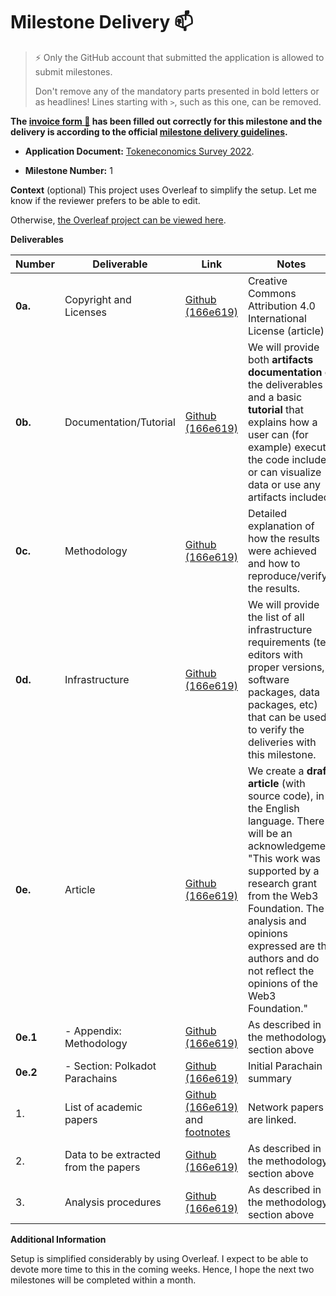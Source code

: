 # Milestone Delivery :mailbox:

> ⚡ Only the GitHub account that submitted the application is allowed to submit milestones.
>
> Don't remove any of the mandatory parts presented in bold letters or as headlines! Lines starting with `>`, such as this one, can be removed.

**The [invoice form :pencil:](https://docs.google.com/forms/d/e/1FAIpQLSfmNYaoCgrxyhzgoKQ0ynQvnNRoTmgApz9NrMp-hd8mhIiO0A/viewform) has been filled out correctly for this milestone and the delivery is according to the official [milestone delivery guidelines](https://github.com/w3f/Grants-Program/blob/master/docs/Support%20Docs/milestone-deliverables-guidelines.md).**

* **Application Document:** [Tokeneconomics Survey 2022](https://github.com/w3f/Grants-Program/blob/master/applications/tokenomics-survey-2022.md).

* **Milestone Number:** 1

**Context** (optional)
This project uses Overleaf to simplify the setup.
Let me know if the reviewer prefers to be able to edit.

Otherwise, [the Overleaf project can be viewed here](https://www.overleaf.com/read/wpwkmcztmytd).

**Deliverables**

| Number   | Deliverable                          | Link          | Notes |
| -------  | -----------                          | ------------- |------ |
| **0a.**  | Copyright and Licenses               | [Github (166e619)](https://github.com/taqtiqa-mark/tokenomics-survey-2022/blob/166e619/LICENSE) | Creative Commons Attribution 4.0 International License (article)|
| **0b.**  | Documentation/Tutorial               | [Github (166e619)](https://github.com/taqtiqa-mark/tokenomics-survey-2022/blob/166e619/README.md) | We will provide both **artifacts documentation** of the deliverables and a basic **tutorial** that explains how a user can (for example) execute the code included or can visualize data or use any artifacts included. |
| **0c.**  | Methodology                          | [Github (166e619)](https://github.com/taqtiqa-mark/tokenomics-survey-2022/blob/166e619/main.tex#L626) | Detailed explanation of how the results were achieved and how to reproduce/verify the results. |
| **0d.**  | Infrastructure                       | [Github (166e619)](https://github.com/taqtiqa-mark/tokenomics-survey-2022/blob/166e619/README.md#build-pdf) | We will provide the list of all infrastructure requirements (text editors with proper versions, software packages, data packages, etc) that can be used to verify the deliveries with this milestone. |
| **0e.**  | Article                              | [Github (166e619)](https://raw.githubusercontent.com/taqtiqa-mark/tokenomics-survey-2022/main/milestone_1.pdf) | We create a **draft article** (with source code), in the English language. There will be an acknowledgement "This work was supported by a research grant from the Web3 Foundation. The analysis and opinions expressed are the authors and do not reflect the opinions of the Web3 Foundation." |
| **0e.1** |  - Appendix: Methodology             | [Github (166e619)](https://github.com/taqtiqa-mark/tokenomics-survey-2022/blob/166e619/main.tex#L626) | As described in the methodology section above |
| **0e.2** |  - Section: Polkadot Parachains      | [Github (166e619)](https://github.com/taqtiqa-mark/tokenomics-survey-2022/blob/166e619/main.tex#L228) | Initial Parachain summary |
| 1.       | List of academic papers              | [Github (166e619)](https://github.com/taqtiqa-mark/tokenomics-survey-2022/blob/166e619/annotated_bibliography.bib) and [footnotes](https://github.com/taqtiqa-mark/tokenomics-survey-2022/blob/166e619/main.tex#L60)| Network papers are linked. |
| 2.       | Data to be extracted from the papers | [Github (166e619)](https://github.com/taqtiqa-mark/tokenomics-survey-2022/blob/166e619/main.tex#L569) | As described in the methodology section above |
| 3.       | Analysis procedures                  | [Github (166e619)](https://github.com/taqtiqa-mark/tokenomics-survey-2022/blob/166e619/main.tex#L718) | As described in the methodology section above |

**Additional Information**

Setup is simplified considerably by using Overleaf.
I expect to be able to devote more time to this in the coming weeks.
Hence, I hope the next two milestones will be completed within a month.
